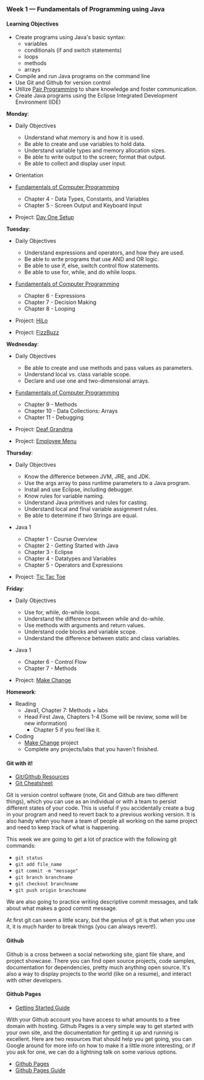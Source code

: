 ### Week 1 — Fundamentals of Programming using Java

#### Learning Objectives
* Create programs using Java's basic syntax:
    * variables
    * conditionals (if and switch statements)
    * loops
    * methods
    * arrays
* Compile and run Java programs on the command line
* Use Git and Github for version control
* Utilize [Pair Programming][pair] to share knowledge and foster communication.
* Create Java programs using the Eclipse Integrated Development Environment (IDE)

**Monday**:
* Daily Objectives
  * Understand what memory is and how it is used.
  * Be able to create and use variables to hold data.
  * Understand variable types and memory allocation sizes.
  * Be able to write output to the screen; format that output.
  * Be able to collect and display user input.
  
* Orientation
* [Fundamentals of Computer Programming](JFOP)
   * Chapter 4 - Data Types, Constants, and Variables
   * Chapter 5 - Screen Output and Keyboard Input
* Project: [Day One Setup](Day1-Setup)

**Tuesday**:
* Daily Objectives
  * Understand expressions and operators, and how they are used.
  * Be able to write programs that use AND and OR logic.
  * Be able to use if, else, switch control flow statements.
  * Be able to use for, while, and do while loops.
  
* [Fundamentals of Computer Programming](JFOP)
   * Chapter 6 - Expressions
   * Chapter 7 - Decision Making
   * Chapter 8 - Looping
* Project: [HiLo](hiLo/README.md)
* Project: [FizzBuzz](fizzBuzz/README.md)

**Wednesday**:
* Daily Objectives
  * Be able to create and use methods and pass values as parameters.
  * Understand local vs. class variable scope.
  * Declare and use one and two-dimensional arrays.
  
* [Fundamentals of Computer Programming](JFOP)
   * Chapter 9 - Methods
   * Chapter 10 - Data Collections: Arrays
   * Chapter 11 - Debugging
* Project: [Deaf Grandma](deaf_grandma/README.md)
* Project: [Employee Menu](employee_menu/README.md)

**Thursday**:
* Daily Objectives
  * Know the difference between JVM, JRE, and JDK.
  * Use the args array to pass runtime parameters to a Java program.
  * Install and use Eclipse, including debugger.
  * Know rules for variable naming.
  * Understand Java primitives and rules for casting.
  * Understand local and final variable assignment rules.
  * Be able to determine if two Strings are equal.

* Java 1
   * Chapter 1 - Course Overview
   * Chapter 2 - Getting Started with Java
   * Chapter 3 - Eclipse
   * Chapter 4 - Datatypes and Variables
   * Chapter 5 - Operators and Expressions
* Project: [Tic Tac Toe](tictactoe/README.md)

**Friday**:
* Daily Objectives
  * Use for, while, do-while loops.
  * Understand the difference between while and do-while.
  * Use methods with arguments and return values.
  * Understand code blocks and variable scope.
  * Understand the difference between static and class variables.
  
* Java 1
   * Chapter 6 - Control Flow
   * Chapter 7 - Methods
* Project: [Make Change](makeChange/README.md)

**Homework**:
* Reading
  * Java1, Chapter 7: Methods + labs
  * Head First Java, Chapters 1-4 (Some will be review, some will be new information)
    * Chapter 5 if you feel like it.
* Coding
  * [Make Change](makeChange/README.md) project
  * Complete any projects/labs that you haven't finished.


#### Git with it!
* [Git/Github Resources][git]
* [Git Cheatsheet][cheat]

Git is version control software (note, Git and Github are two different things), which you can use as an individual or with a team to persist different states of your code. This is useful if you accidentally create a bug in your program and need to revert back to a previous working version. It is also handy when you have a team of people all working on the same project and need to keep track of what is happening.

This week we are going to get a lot of practice with the following git commands:

* `git status`
* `git add file_name`
* `git commit -m "message"`
* `git branch branchname`
* `git checkout branchname`
* `git push origin branchname`

We are also going to practice writing descriptive commit messages, and talk about what makes a good commit message.

At first git can seem a little scary, but the genius of git is that when you use it, it is much harder to break things (you can always revert!).

#### Github

Github is a cross between a social networking site, giant file share, and project showcase. There you can find open source projects, code samples, documentation for dependencies, pretty much anything open source. It's also a way to display projects to the world (like on a resume), and interact with other developers.

#### Github Pages
* [Getting Started Guide][ghp]

With your Github account you have access to what amounts to a free domain with hosting. Github Pages is a very simple way to get started with your own site, and the documentation for getting it up and running is excellent. Here are two resources that should help you get going, you can Google around for more info on how to make it a little more interesting, or if you ask for one, we can do a lightning talk on some various options.

* [Github Pages][gitpages]
* [Github Pages Guide][guide]

[gitpages]:https://pages.github.com/
[guide]:https://guides.github.com/features/pages/
[git]:../resources/github_resources.md
[ghp]:../resources/github_pages.md
[cheat]:../resources/git_cheatsheet.md
[pair]:../resources/pair_programming.md

